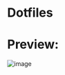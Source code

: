 # Dotfiles
 
 
# Preview:

![image](https://github.com/user-attachments/assets/99a9ef98-4ffd-42e7-992f-94a2ded97e6b)


